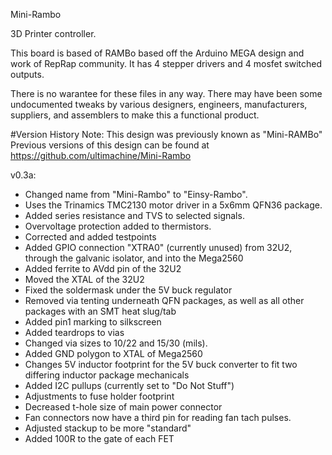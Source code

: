 Mini-Rambo

3D Printer controller.

This board is based of RAMBo based off the Arduino MEGA design and work of RepRap community. It has 4 stepper drivers and 4 mosfet switched outputs.

There is no warantee for these files in any way. There may have been some undocumented tweaks by various designers, engineers, manufacturers, suppliers, and assemblers to make this a functional product.

#Version History
Note: This design was previously known as "Mini-RAMBo"  Previous versions of this design can be found at https://github.com/ultimachine/Mini-Rambo

v0.3a:
- Changed name from "Mini-Rambo" to "Einsy-Rambo".
- Uses the Trinamics TMC2130 motor driver in a 5x6mm QFN36 package.
- Added series resistance and TVS to selected signals.
- Overvoltage protection added to thermistors.
- Corrected and added testpoints
- Added GPIO connection "XTRA0" (currently unused) from 32U2, through the galvanic isolator, and into the Mega2560
- Added ferrite to AVdd pin of the 32U2
- Moved the XTAL of the 32U2
- Fixed the soldermask under the 5V buck regulator
- Removed via tenting underneath QFN packages, as well as all other packages with an SMT heat slug/tab
- Added pin1 marking to silkscreen
- Added teardrops to vias
- Changed via sizes to 10/22 and 15/30 (mils).
- Added GND polygon to XTAL of Mega2560
- Changes 5V inductor footprint for the 5V buck converter to fit two differing inductor package mechanicals
- Added I2C pullups (currently set to "Do Not Stuff")
- Adjustments to fuse holder footprint
- Decreased t-hole size of main power connector
- Fan connectors now have a third pin for reading fan tach pulses.
- Adjusted stackup to be more "standard"
- Added 100R to the gate of each FET